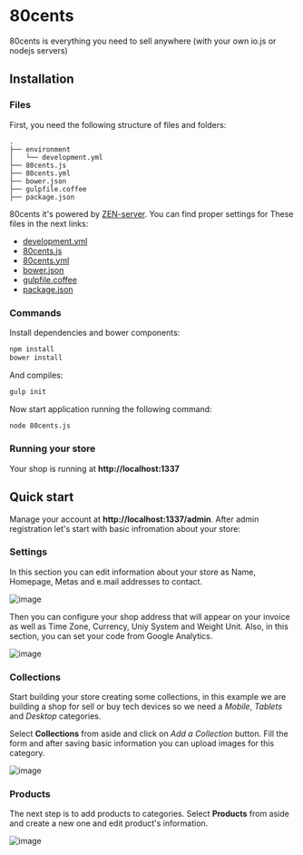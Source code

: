 # 80cents
80cents is everything you need to sell anywhere (with your own io.js or nodejs servers)

## Installation
### Files

First, you need the following structure of files and folders:

```
.
├── environment
│   └── development.yml
├── 80cents.js
├── 80cents.yml
├── bower.json
├── gulpfile.coffee
├── package.json
```
80cents it's powered by [ZEN-server](https://github.com/soyjavi/zen-server). You can find proper settings for These files in the next links:

- [development.yml](https://github.com/cat2608/kedai/blob/master/environment/development.yml)
- [80cents.js](https://github.com/cat2608/kedai/blob/master/80cents.js)
- [80cents.yml](https://github.com/cat2608/kedai/blob/master/80cents.yml)
- [bower.json](https://github.com/cat2608/kedai/blob/master/bower.json)
- [gulpfile.coffee](https://github.com/cat2608/kedai/blob/master/gulpfile.coffee)
- [package.json](https://github.com/cat2608/kedai/blob/master/package.json)

### Commands
Install dependencies and bower components:

```bash
npm install
bower install
```
And compiles:

```bash
gulp init
```
Now start application running the following command:

```bash
node 80cents.js
```
### Running your store

Your shop is running at **http://localhost:1337**

## Quick start

Manage your account at **http://localhost:1337/admin**. After admin registration let's start with basic infromation about your store:

### Settings

In this section you can edit information about your store as Name, Homepage, Metas and e.mail addresses to contact.

![image](https://dl.dropboxusercontent.com/u/41546005/80cents/Setting.1.1.png)

Then you can configure your shop address that will appear on your invoice as well as Time Zone, Currency, Uniy System and Weight Unit. Also, in this section, you can set your code from Google Analytics.

![image](https://dl.dropboxusercontent.com/u/41546005/80cents/Setting.1.2.png)

### Collections

Start building your store creating some collections, in this example we are building a shop for sell or buy tech devices so we need a *Mobile*, *Tablets* and *Desktop* categories.

Select **Collections** from aside and click on *Add a Collection* button. Fill the form and after saving basic information you can upload images for this category.

![image](https://dl.dropboxusercontent.com/u/41546005/80cents/Collection.1.1.png)

### Products

The next step is to add products to categories. Select **Products** from aside and create a new one and edit product's information.

![image](https://dl.dropboxusercontent.com/u/41546005/80cents/Products.1.1.png)
















